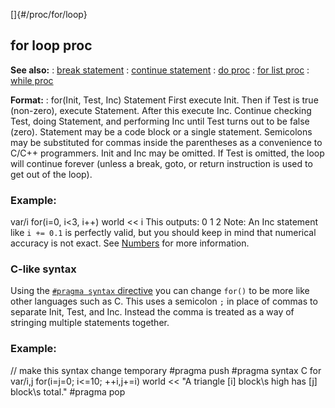 []{#/proc/for/loop}
  ## for loop proc
  **See also:**
  :   [break statement](ref/proc/break)
  :   [continue statement](ref/proc/continue)
  :   [do proc](ref/proc/do)
  :   [for list proc](ref/proc/for/list)
  :   [while proc](ref/proc/while)
  <!-- -->
  **Format:**
  :   for(Init, Test, Inc) Statement
  First execute Init. Then if Test is true (non-zero), execute Statement.
  After this execute Inc. Continue checking Test, doing Statement, and
  performing Inc until Test turns out to be false (zero).
  Statement may be a code block or a single statement. Semicolons may be
  substituted for commas inside the parentheses as a convenience to C/C++
  programmers.
  Init and Inc may be omitted. If Test is omitted, the loop will continue
  forever (unless a break, goto, or return instruction is used to get out
  of the loop).
  ### Example:
  var/i for(i=0, i\<3, i++) world \<\< i
  This outputs: 0 1 2
  Note: An Inc statement like `i += 0.1` is perfectly valid, but you
  should keep in mind that numerical accuracy is not exact. See
  [Numbers](ref/%7Bnotes%7D/numbers) for more information.
  ### C-like syntax
  Using the [`#pragma syntax` directive](ref/DM/preprocessor/pragma/syntax)
  you can change `for()` to be more like other languages such as C. This
  uses a semicolon `;` in place of commas to separate Init, Test, and Inc.
  Instead the comma is treated as a way of stringing multiple statements
  together.
  ### Example:
  // make this syntax change temporary #pragma push #pragma syntax C for
  var/i,j for(i=j=0; i\<=10; ++i,j+=i) world \<\< \"A triangle \[i\]
  block\\s high has \[j\] block\\s total.\" #pragma pop